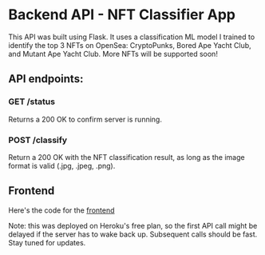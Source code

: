 # Backend API - NFT Classifier App

This API was built using Flask. It uses a classification ML model I trained to identify the top 3 NFTs on OpenSea: CryptoPunks, Bored Ape Yacht Club, and Mutant Ape Yacht Club. More NFTs will be supported soon!

## API endpoints:

### GET /status

Returns a 200 OK to confirm server is running.

### POST /classify

Return a 200 OK with the NFT classification result, as long as the image format is valid (.jpg, .jpeg, .png).

## Frontend 
Here's the code for the [frontend](https://github.com/zahidkhawaja/NFT-Classifier)

Note: this was deployed on Heroku's free plan, so the first API call might be delayed if the server has to wake back up. Subsequent calls should be fast. Stay tuned for updates.